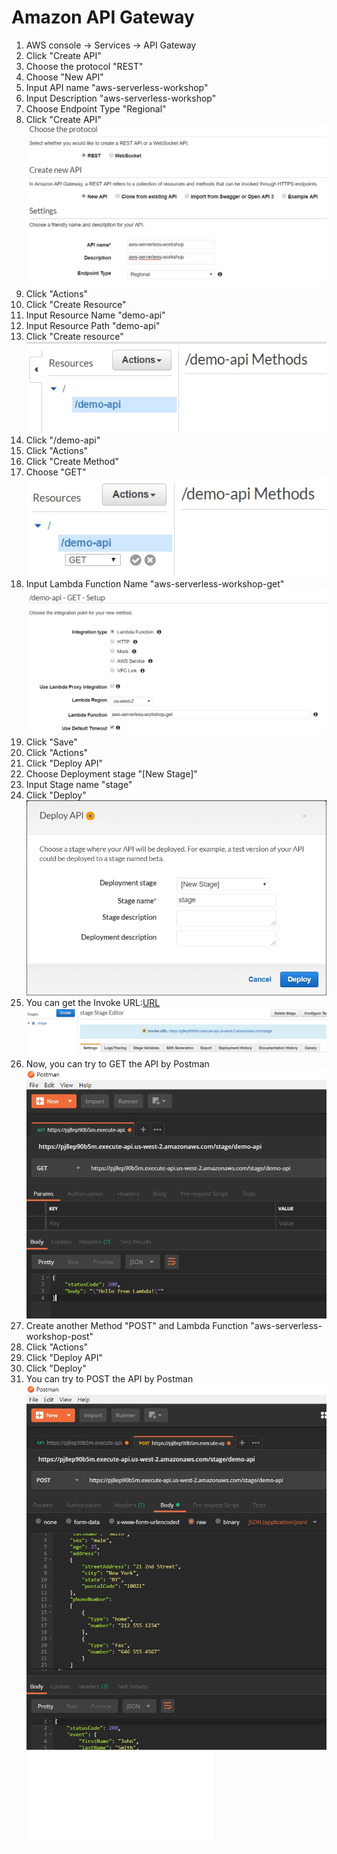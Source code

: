 # Amazon API Gateway

1. AWS console -> Services -> API Gateway
2. Click "Create API"
3. Choose the protocol "REST"
4. Choose "New API"
5. Input API name "aws-serverless-workshop"
6. Input Description "aws-serverless-workshop"
7. Choose Endpoint Type "Regional"
8. Click "Create API"
![](../images/04-01.jpg)
9. Click "Actions"
10. Click "Create Resource"
11. Input Resource Name "demo-api"
12. Input Resource Path "demo-api"
13. Click "Create resource"
![](../images/04-02.jpg)
14. Click "/demo-api"
15. Click "Actions"
16. Click "Create Method"
17. Choose "GET"
![](../images/04-03.jpg)
18. Input Lambda Function Name "aws-serverless-workshop-get"
![](../images/04-04.jpg)
19. Click "Save"
20. Click "Actions"
21. Click "Deploy API"
22. Choose Deployment stage "[New Stage]"
23. Input Stage name "stage"
24. Click "Deploy"
![](../images/04-05.jpg)
25. You can get the Invoke URL:[URL](https://pj8ep90b5m.execute-api.us-west-2.amazonaws.com/stage/demo-api)
![](../images/04-06.jpg)
26. Now, you can try to GET the API by Postman
![](../images/04-07.jpg)
27. Create another Method "POST" and Lambda Function "aws-serverless-workshop-post"
28. Click "Actions"
29. Click "Deploy API"
30. Click "Deploy"
31. You can try to POST the API by Postman
![](../images/04-08.jpg)
![test](./post-demo.json)